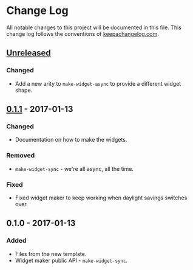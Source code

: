 # Change Log
All notable changes to this project will be documented in this file. This change log follows the conventions of [keepachangelog.com](http://keepachangelog.com/).

## [Unreleased]
### Changed
- Add a new arity to `make-widget-async` to provide a different widget shape.

## [0.1.1] - 2017-01-13
### Changed
- Documentation on how to make the widgets.

### Removed
- `make-widget-sync` - we're all async, all the time.

### Fixed
- Fixed widget maker to keep working when daylight savings switches over.

## 0.1.0 - 2017-01-13
### Added
- Files from the new template.
- Widget maker public API - `make-widget-sync`.

[Unreleased]: https://github.com/your-name/clojproj/compare/0.1.1...HEAD
[0.1.1]: https://github.com/your-name/clojproj/compare/0.1.0...0.1.1
